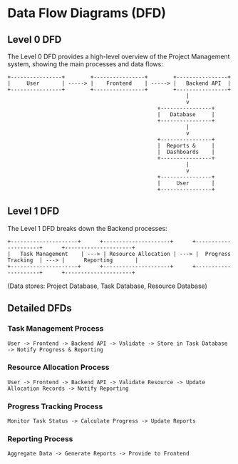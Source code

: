 # Data Flow Diagrams (DFD)

## Level 0 DFD

The Level 0 DFD provides a high-level overview of the Project Management system, showing the main processes and data flows:

```
+----------------+        +----------------+        +----------------+
|     User       | -----> |    Frontend    | -----> |   Backend API  |
+----------------+        +----------------+        +----------------+
                                                        |
                                                        v
                                               +----------------+
                                               |   Database     |
                                               +----------------+
                                                        |
                                                        v
                                               +----------------+
                                               |  Reports &     |
                                               |  Dashboards    |
                                               +----------------+
                                                        |
                                                        v
                                               +----------------+
                                               |     User       |
                                               +----------------+
```

## Level 1 DFD

The Level 1 DFD breaks down the Backend processes:

```
+---------------------+      +---------------------+      +---------------------+      +---------------------+
|   Task Management    | ---> | Resource Allocation | ---> |  Progress Tracking  | ---> |      Reporting       |
+---------------------+      +---------------------+      +---------------------+      +---------------------+
```

(Data stores: Project Database, Task Database, Resource Database)

## Detailed DFDs

### Task Management Process

```
User -> Frontend -> Backend API -> Validate -> Store in Task Database -> Notify Progress & Reporting
```

### Resource Allocation Process

```
User -> Frontend -> Backend API -> Validate Resource -> Update Allocation Records -> Notify Reporting
```

### Progress Tracking Process

```
Monitor Task Status -> Calculate Progress -> Update Reports
```

### Reporting Process

```
Aggregate Data -> Generate Reports -> Provide to Frontend
```
